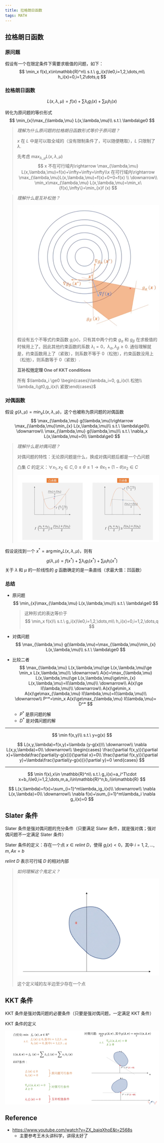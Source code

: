 ```yaml
---
title: 拉格朗日函数
tags: MATH
---
```


## 拉格朗日函数

### 原问题

假设有一个在限定条件下需要求极值的问题，如下：
$$
\min_x f(x),x\in\mathbb{R}^n\\
s.t.\ g_i(x)\le0,i=1,2,\dots,m\\
h_i(x)=0,i=1,2\dots,q
$$

### 拉格朗日函数

$$
L(x,\lambda,\mu)=f(x)+\sum\lambda_i g_i(x)+\sum \mu_i h_i(x)
$$

转化为原问题的等价形式
$$
\min_{x}\max_{\lambda,\mu} L(x,\lambda,\mu)\\
s.t.\ \lambda\ge0
$$

> *理解为什么原问题的拉格朗日函数形式等价于原问题？*
>
> $x$ 在 $L$ 中是可以取全域的（没有限制条件了，可以随便瞎取），$L$ 只限制了 $\lambda$. 
>
> 先考虑 $\max_{\lambda,\mu} L(x,\lambda,\mu)$
> $$
> x 不在可行域内\rightarrow \max_{\lambda,\mu} L(x,\lambda,\mu)=f(x)+\infty+\infty=\infty\\x 在可行域内\rightarrow \max_{\lambda,\mu}L(x,\lambda,\mu)=f(x)+0+0=f(x)  \\
> \downarrow\\ 
> \min_x\max_{\lambda,\mu} L(x,\lambda,\mu)=\min_x\{f(x),\infty\}=\min_{x}f (x)
> $$

> *理解什么是互补松弛？*
>
> ![z](https://raw.githubusercontent.com/sitdownkevin/ImageHosting/main/bed/image-20240930175612867.png)
>
> 假设有五个不等式约束函数 $g_i(x)$，只有其中两个约束 $g_{\alpha}$ 和 $g_{\beta}$ 在求极值的时候用上了。因此其他约束函数的系数 $\lambda_i=0$，$\lambda_{\alpha},\lambda_{\beta}\ge0$. 通俗理解就是，约束函数用上了（紧致），则系数不等于 0（松弛），约束函数没用上（松弛），则系数等于 0（紧致）.
>
> **互补松弛定理 One of KKT conditions**
>
> 所有 $\lambda_i \ge0 \begin{cases}\lambda_i=0, g_i(x)\ 松弛\\ \lambda_i\gt0,g_i(x)\ 紧致\end{cases}$

### 对偶函数

假设 $g(\lambda,\mu)=\min_{x} L(x,\lambda,\mu)$，这个也被称为原问题的对偶函数
$$
\max_{\lambda,\mu} g(\lambda,\mu)\rightarrow \max_{\lambda,\mu}\min_{x} L(x,\lambda,\mu)\\
s.t.\ \lambda\ge0\\
\downarrow\\
\max_{\lambda,\mu} g(\lambda,\mu)\\
s.t.\ \nabla_x L(x,\lambda,\mu)=0\\
\lambda\ge0
$$

> *理解什么是对偶问题？*
>
> 对偶问题的特性：无论原问题是什么，换成对偶问题后都是一个凸问题
>
> 凸集 $C$ 的定义：$\forall x_1,x_2\in C,0\le\theta\le1 \rightarrow \theta x_1+(1-\theta)x_2 \in C$
>
> ![image-20240930214455580](https://raw.githubusercontent.com/sitdownkevin/ImageHosting/main/bed/image-20240930214455580.png)

假设说找到一个 $x^*=\arg\min_{x} L(x,\lambda,\mu)$，则有
$$
g(\lambda,\mu)=f(x^*)+\sum\lambda_i g_i(x^*)+\sum\mu_i h_i(x^*)
$$
关于 $\lambda$ 和 $\mu$ 的一阶线性的 $g$ 函数确定的是一条直线（求最大值：凹函数）

### 总结

- 原问题
  $$
  \min_{x}\max_{\lambda,\mu} L(x,\lambda,\mu)\\
  s.t.\ \lambda\ge0
  $$

  > 这种形式的表达等价于
  > $$
  > \min_x f(x)\\
  > s.t.\ g_i(x)\le0,i=1,2,\dots,m\\
  > h_i(x)=0,i=1,2,\dots,q
  > $$

- 对偶问题
  $$
  \max_{\lambda,\mu} g(\lambda,\mu)=\max_{\lambda,\mu}\min_{x} L(x,\lambda,\mu)\\
  s.t.\ \lambda\ge0
  $$

- 比较二者
  $$
  \max_{\lambda,\mu} L(x,\lambda,\mu)\ge L(x,\lambda,\mu)\ge \min_x L(x,\lambda,\mu)\\
  \downarrow\\
  A(x)=\max_{\lambda,\mu} L(x,\lambda,\mu)\ge L(x,\lambda,\mu)\ge\min_{x} L(x,\lambda,\mu)=I(\lambda,\mu)\\
  \downarrow\\
  A(x)\ge I(\lambda,\mu)\\
  \downarrow\\
  A(x)\ge\min_x A(x)\ge\max_{\lambda,\mu} I(\lambda,\mu)=I(\lambda,\mu)\\
  \downarrow\\
  P^*=\min_x A(x)\ge\max_{\lambda,\mu} I(\lambda,\mu)= D^*
  $$

  - $P^*$ 是原问题的解
  - $D^*$ 是对偶问题的解

---

$$
\min f(x,y)\\
s.t.\ y=g(x)
$$


$$
L(x,y,\lambda)=f(x,y)+\lambda (y-g(x))\\
\downarrow\\
\nabla L(x,y,\lambda)=0\\
\downarrow\\
\begin{cases}
\frac{\partial f(x,y)}{\partial x}+\lambda\frac{\partial(y-g(x))}{\partial x}=0\\
\frac{\partial f(x,y)}{\partial y}+\lambda\frac{\partial(y-g(x))}{\partial y}=0
\end{cases}
$$


---


$$
\min f(x),x\in \mathbb{R}^n\\
s.t.\ g_i(x)=a_i^T\cdot x+b_i\le0,i=1,2,\dots,m,a_i\in\mathbb{R}^n,b_i\in\mathbb{R}
$$

$$
L(x,\lambda)=f(x)+\sum_{i=1}^m\lambda_ig_i(x)\\
\downarrow\\
\nabla L(x,\lambda)=0\\
\downarrow\\
\nabla f(x)+\sum_{i=1}^m\lambda_i \nabla g_i(x)=0
$$

## Slater 条件

Slater 条件是强对偶问题的充分条件（只要满足 Slater 条件，就是强对偶；强对偶问题不一定满足 Slater 条件）

Slater 条件的定义：存在一个点 $x\in relint\ D$，使得 $g_i(x)\lt0$，其中 $i=1,2,\dots,m, Ax=b$

$relint\ D$ 表示可行域 $D$ 的相对内部

> *如何理解这个鬼定义？*
>
> ![image-20240930231912111](https://raw.githubusercontent.com/sitdownkevin/ImageHosting/main/bed/image-20240930231912111.png)
>
> 这个定义域的左半边至少存在一个点

## KKT 条件

KKT 条件是强对偶问题的必要条件（只要是强对偶问题，一定满足 KKT 条件）

KKT 条件的定义

![image-20240930232633793](https://raw.githubusercontent.com/sitdownkevin/ImageHosting/main/bed/image-20240930232633793.png)

## Reference

- https://www.youtube.com/watch?v=ZX_baiqXhoE&t=2568s
  - 主要参考王木头讲科学，讲得太好了